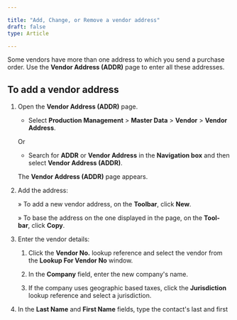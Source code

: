 ```yaml
---  

title: "Add, Change, or Remove a vendor address"  
draft: false 
type: Article

---
```


Some vendors have more than one address to which you send a purchase order. Use the **Vendor Address (ADDR)** page to enter all these addresses.

## To add a vendor address

1.  Open the **Vendor Address (ADDR)** page.

    - Select **Production Management** > **Master Data** > **Vendor** > **Vendor Address**.

    Or

    - Search for **ADDR** or **Vendor Address** in the **Navigation box** and then select **Vendor Address (ADDR)**.

    The **Vendor Address (ADDR)** page appears.

2.  Add the address:

    » To add a new vendor address, on the **Toolbar**, click **New**.

    » To base the address on the one displayed in the page, on the **Tool- bar**, click **Copy**.

3.  Enter the vendor details:

    1.  Click the **Vendor No.** lookup reference and select the vendor from the **Lookup For Vendor No** window.

    1.  In the **Company** field, enter the new company's name.

    2.  If the company uses geographic based taxes, click the **Jurisdiction**  lookup reference and select a jurisdiction.

4.  In the **Last Name** and **First Name** fields, type the contact's last and first names.

5.  Type the address, telephone, and fax information in the appropriate fields.

6.  Select the **Long Distance** check box if the phone numbers are long distance numbers.

7.  In the **Notes** field, type any notes about the address.
    
8.  On the **Toolbar**, click **Save** to save the changes.

## To change a vendor address

1.  On the **Toolbar**, click **Browse**.

    The **Browse For Vendor Address** window appears.

2.  Double-click a vendor address or select the desired row and click **Select**.

3.  Make the required changes.

4.  On the **Toolbar**, click **Save** to save the changes.

## To remove a vendor address

1.  On the **Toolbar**, click **Browse**.

    The **Browse For Vendor Address** window appears.

2.  Double-click the vendor address or select the desired row and click **Select**.

3.  On the **Toolbar**, click **Delete**.

    A confirmation message, ‘*Preparing to delete this information. Are you sure?’ appears*

4.  Click **OK** to confirm.

## Add change, or remove a vendor contact

Some vendors may ask you to contact specific personnel depending on your needs. You can save this information in Made2Manage.

## To add a vendor contact

1.  Open the **Vendor Contacts (CTAC)** page.

    - Select Production Management > Master Data > Vendor > Vendor Contacts.

    Or

    - Search for **CTAC** or **Vendor Contacts** in the **Navigation box** and then select **Vendor Contacts**.

    The **Vendor Contacts (CTAC)** page appears.

2.  Add the contact:

    » To add a new vendor contact, on the **Toolbar**, click **New**.

    » To base the contact on the one displayed in the window, on the **Toolbar**, click **Copy**.

2.  Click the **Vendor No.** lookup reference and select the vendor from the **Lookup For Vendor No** window.

3.  Enter the contact details:

    1.  In the **Last Name** and **First Name** fields, type the contact's last name and first name.

    1.  In the appropriate fields, type the **Phone, Extension**, and **Fax**

        numbers and select the phone's location from the **At** list.

    2.  Select the **Long Distance** check box if the phone and fax numbers are long distance.

    3.  From the **Salutation** list, select the salutation used to greet the con- tact.

    4.  From the **Category/Title** list, select the title or category.

        Select the **Salutation** and **Category/Title** Edit option to add a new value or modify the existing value.

    5.  In the **Range of Time** and **Best Time** fields, type the hours when you are most likely to reach the contact and the best time to reach the contact.

4.  Click the **Country** lookup reference and select the country from the **Lookup For Country** window.

5.  In the **E-Mail** field, type the contact's email address.

    1.  In the **Notes** field, type any notes about the contact.

2.  On the **Toolbar**, click **Save** to save the changes.

## To change a vendor contact details

1.  Open the **Vendor Contacts (CTAC)** page.

    - Select Production Management > Master Data > Vendor > Vendor Contacts.

    Or

    - Search for **CTAC** or **Vendor Contacts** in the **Navigation box** and then select **Vendor Contacts**.

    The **Vendor Contacts (CTAC)** page appears.

1.  On the **Toolbar**, click **Browse**.

    The **Browse For Vendor Contacts** window appears.

2.  Select a row and click **Select**. Or double-click the row to select.

3.  Make the desired changes.

4.  On the **Toolbar**, click **Save** to save the changes.

## To remove a contact for a vendor

1.  Open the **Vendor Contacts (CTAC)** page.

    - Select Production Management > Master Data > Vendor > Vendor Contacts.

    Or

    - Search for **CTAC** or **Vendor Contacts** in the **Navigation box** and then select **Vendor Contacts**.

        The **Vendor Contacts (CTAC)** page appears.

2.  On the **Toolbar**, click **Browse**.

    The **Browse For Vendor Contacts** window appears.

2.  Select a row and click **Select**. Or double-click the row to select.

3.  On the **Toolbar**, click **Delete**.

A message, ‘*Preparing to delete this information. Are you sure?’* appears.

4.  Click **OK** to confirm.
